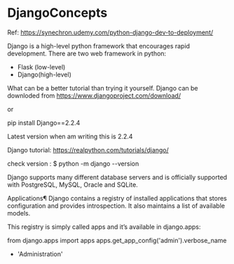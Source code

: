 # DjangoConcepts

Ref: https://synechron.udemy.com/python-django-dev-to-deployment/

Django is a high-level python framework that encourages rapid development.
There are two web framework in python:
  - Flask (low-level)
  - Django(high-level)
  
 What can be a better tutorial than trying it yourself. Django can be downloded from https://www.djangoproject.com/download/
 
 or 
 
 pip install Django==2.2.4
 
 Latest version when am writing this is 2.2.4
 
 Django tutorial: https://realpython.com/tutorials/django/
 
 check version : 
 $ python -m django --version

Django supports many different database servers and is officially supported with PostgreSQL, MySQL, Oracle and SQLite.

Applications¶
Django contains a registry of installed applications that stores configuration and provides introspection. It also maintains a list of available models.

This registry is simply called apps and it’s available in django.apps:

from django.apps import apps
apps.get_app_config('admin').verbose_name
- 'Administration'
